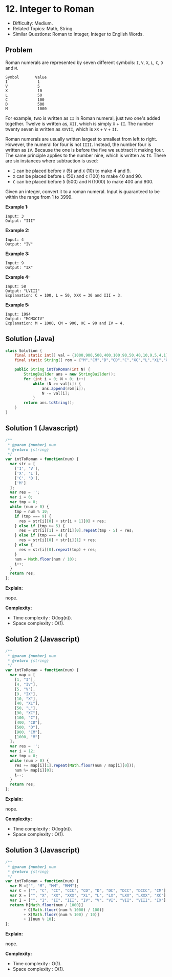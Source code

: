 # 12. Integer to Roman

- Difficulty: Medium.
- Related Topics: Math, String.
- Similar Questions: Roman to Integer, Integer to English Words.

## Problem

Roman numerals are represented by seven different symbols: ```I```, ```V```, ```X```, ```L```, ```C```, ```D``` and ```M```.

```
Symbol       Value
I             1
V             5
X             10
L             50
C             100
D             500
M             1000
```

For example, two is written as ```II``` in Roman numeral, just two one's added together. Twelve is written as, ```XII```, which is simply ```X``` + ```II```. The number twenty seven is written as ```XXVII```, which is ```XX``` + ```V``` + ```II```.

Roman numerals are usually written largest to smallest from left to right. However, the numeral for four is not ```IIII```. Instead, the number four is written as ```IV```. Because the one is before the five we subtract it making four. The same principle applies to the number nine, which is written as ```IX```. There are six instances where subtraction is used:

- ```I``` can be placed before ```V``` (5) and ```X``` (10) to make 4 and 9. 
- ```X``` can be placed before ```L``` (50) and ```C``` (100) to make 40 and 90. 
- ```C``` can be placed before ```D``` (500) and ```M``` (1000) to make 400 and 900.

Given an integer, convert it to a roman numeral. Input is guaranteed to be within the range from 1 to 3999.

**Example 1:**

```
Input: 3
Output: "III"
```

**Example 2:**

```
Input: 4
Output: "IV"
```

**Example 3:**

```
Input: 9
Output: "IX"
```

**Example 4:**

```
Input: 58
Output: "LVIII"
Explanation: C = 100, L = 50, XXX = 30 and III = 3.
```

**Example 5:**

```
Input: 1994
Output: "MCMXCIV"
Explanation: M = 1000, CM = 900, XC = 90 and IV = 4.
```

## Solution (Java)
```java
class Solution {
    final static int[] val = {1000,900,500,400,100,90,50,40,10,9,5,4,1};
    final static String[] rom = {"M","CM","D","CD","C","XC","L","XL","X","IX","V","IV","I"};

    public String intToRoman(int N) {
        StringBuilder ans = new StringBuilder();
        for (int i = 0; N > 0; i++)
            while (N >= val[i]) {
                ans.append(rom[i]);
                N -= val[i];
            }
        return ans.toString();
    }
}
```

## Solution 1 (Javascript)

```javascript
/**
 * @param {number} num
 * @return {string}
 */
var intToRoman = function(num) {
  var str = [
    ['I', 'V'],
    ['X', 'L'],
    ['C', 'D'],
    ['M']
  ];
  var res = '';
  var i = 0;
  var tmp = 0;
  while (num > 0) {
    tmp = num % 10;
    if (tmp === 9) {
      res = str[i][0] + str[i + 1][0] + res;
    } else if (tmp >= 5) {
      res = str[i][1] + str[i][0].repeat(tmp - 5) + res;
    } else if (tmp === 4) {
      res = str[i][0] + str[i][1] + res;
    } else {
      res = str[i][0].repeat(tmp) + res;
    }
    num = Math.floor(num / 10);
    i++;
  }
  return res;
};
```

**Explain:**

nope.

**Complexity:**

* Time complexity : O(log(n)).
* Space complexity : O(1).

## Solution 2 (Javascript)

```javascript
/**
 * @param {number} num
 * @return {string}
 */
var intToRoman = function(num) {
  var map = [
    [1, "I"],
    [4, "IV"],
    [5, "V"],
    [9, "IX"],
    [10, "X"],
    [40, "XL"],
    [50, "L"],
    [90, "XC"],
    [100, "C"],
    [400, "CD"],
    [500, "D"],
    [900, "CM"],
    [1000, "M"]
  ];
  var res = '';
  var i = 12;
  var tmp = 0;
  while (num > 0) {
    res += map[i][1].repeat(Math.floor(num / map[i][0]));
    num %= map[i][0];
    i--;
  }
  return res;
};
```

**Explain:**

nope.

**Complexity:**

* Time complexity : O(log(n)).
* Space complexity : O(1).

## Solution 3 (Javascript)

```javascript
/**
 * @param {number} num
 * @return {string}
 */
var intToRoman = function(num) {
  var M =["", "M", "MM", "MMM"];
  var C = ["", "C", "CC", "CCC", "CD", "D", "DC", "DCC", "DCCC", "CM"];
  var X = ["", "X", "XX", "XXX", "XL", "L", "LX", "LXX", "LXXX", "XC"];
  var I = ["", "I", "II", "III", "IV", "V", "VI", "VII", "VIII", "IX"];
  return M[Math.floor(num / 1000)]
        + C[Math.floor((num % 1000) / 100)]
        + X[Math.floor((num % 100) / 10)]
        + I[num % 10];
};
```

**Explain:**

nope.

**Complexity:**

* Time complexity : O(1).
* Space complexity : O(1).
